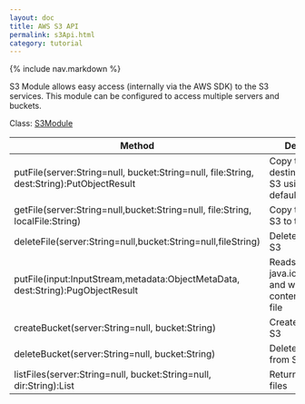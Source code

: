 ```yaml
---
layout: doc
title: AWS S3 API
permalink: s3Api.html
category: tutorial
---
```



{% include nav.markdown %}

S3 Module allows easy access (internally via the AWS SDK) to the S3 services.
This module can be configured to access multiple servers and buckets.


Class: [S3Module](https://github.com/gerritjvv/glue/blob/master/core/glue-modules/src/main/groovy/org/glue/modules/S3Module.groovy)

 Method | Description | Example |
 ------ | ----------- | ------- |
putFile(server:String=null, bucket:String=null, file:String, dest:String):PutObjectResult | Copy the file to the destination key on S3 using the default bucket | ctx.s3.putFile("myfile", "/dir/myfile.txt")
getFile(server:String=null,bucket:String=null, file:String, localFile:String) | Copy the file from S3 to the local file | ctx.s3.getFile("/dir/myfile.txt", "myfile")
deleteFile(server:String=null,bucket:String=null,fileString) | Delete the file on S3 | ctx.s3.deleteFile("/dir/myfile.txt")
putFile(input:InputStream,metadata:ObjectMetaData, dest:String):PugObjectResult | Reads from the java.io.InputStream and writes the content to the dest file |
createBucket(server:String=null, bucket:String) | Create a bucket on S3 | ctx.s3.createBucket("mynewbucket")
deleteBucket(server:String=null, bucket:String) | Delete a bucket from S3 | ctx.s3.deleteBucket("mynewbucket")
listFiles(server:String=null, bucket:String=null, dir:String):List<String> | Returns a list of files | ctx.s3.listFiles("/mydir")

  
